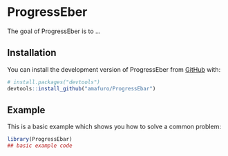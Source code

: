 
# ProgressEber

<!-- badges: start -->
<!-- badges: end -->

The goal of ProgressEber is to ...

## Installation

You can install the development version of ProgressEber from [GitHub](https://github.com/) with:

``` r
# install.packages("devtools")
devtools::install_github("amafuro/ProgressEbar")
```

## Example

This is a basic example which shows you how to solve a common problem:

``` r
library(ProgressEbar)
## basic example code
```

